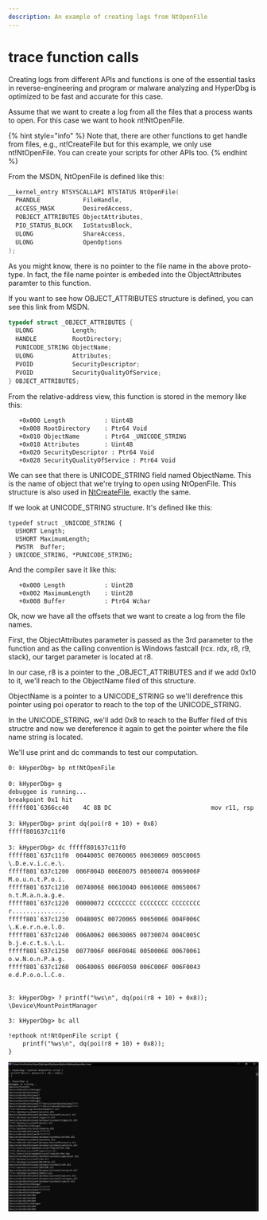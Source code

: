 ```yaml
---
description: An example of creating logs from NtOpenFile
---
```


# trace function calls

Creating logs from different APIs and functions is one of the essential tasks in reverse-engineering and program or malware analyzing and HyperDbg is optimized to be fast and accurate for this case.

Assume that we want to create a log from all the files that a process wants to open. For this case we want to hook nt!NtOpenFile. 

{% hint style="info" %}
Note that, there are other functions to get handle from files, e.g., nt!CreateFile but for this example, we only use nt!NtOpenFile. You can create your scripts for other APIs too.
{% endhint %}

From the MSDN, NtOpenFile is defined like this:

```c
__kernel_entry NTSYSCALLAPI NTSTATUS NtOpenFile(
  PHANDLE            FileHandle,
  ACCESS_MASK        DesiredAccess,
  POBJECT_ATTRIBUTES ObjectAttributes,
  PIO_STATUS_BLOCK   IoStatusBlock,
  ULONG              ShareAccess,
  ULONG              OpenOptions
);
```

As you might know, there is no pointer to the file name in the above proto-type. In fact, the file name pointer is embeded into the ObjectAttributes paramter to this function.

If you want to see how OBJECT_ATTRIBUTES structure is defined, you can see this link from MSDN.

```c
typedef struct _OBJECT_ATTRIBUTES {
  ULONG           Length;
  HANDLE          RootDirectory;
  PUNICODE_STRING ObjectName;
  ULONG           Attributes;
  PVOID           SecurityDescriptor;
  PVOID           SecurityQualityOfService;
} OBJECT_ATTRIBUTES;
```

From the relative-address view, this function is stored in the memory like this:

```
   +0x000 Length           : Uint4B
   +0x008 RootDirectory    : Ptr64 Void
   +0x010 ObjectName       : Ptr64 _UNICODE_STRING
   +0x018 Attributes       : Uint4B
   +0x020 SecurityDescriptor : Ptr64 Void
   +0x028 SecurityQualityOfService : Ptr64 Void
```

We can see that there is UNICODE_STRING field named ObjectName. This is the name of object that we're trying to open using NtOpenFile. This structure is also used in [NtCreateFile](https://docs.microsoft.com/en-us/windows/win32/api/winternl/nf-winternl-ntcreatefile), exactly the same.

If we look at UNICODE_STRING structure. It's defined like this:

```
typedef struct _UNICODE_STRING {
  USHORT Length;
  USHORT MaximumLength;
  PWSTR  Buffer;
} UNICODE_STRING, *PUNICODE_STRING;
```

And the compiler save it like this:

```
   +0x000 Length           : Uint2B
   +0x002 MaximumLength    : Uint2B
   +0x008 Buffer           : Ptr64 Wchar
```

Ok, now we have all the offsets that we want to create a log from the file names.

First, the ObjectAttributes parameter is passed as the 3rd parameter to the function and as the calling convention is Windows fastcall (rcx. rdx, r8, r9, stack), our target parameter is located at r8.

In our case, r8 is a pointer to the \_OBJECT_ATTRIBUTES and if we add 0x10 to it, we'll reach to the ObjectName filed of this structure.

ObjectName is a pointer to a UNICODE_STRING so we'll derefrence this pointer using poi operator to reach to the top of the UNICODE_STRING.

In the UNICODE_STRING, we'll add 0x8 to reach to the Buffer filed of this structre and now we dereference it again to get the pointer where the file name string is located.

We'll use print and dc commands to test our computation.

```clike
0: kHyperDbg> bp nt!NtOpenFile

0: kHyperDbg> g
debuggee is running...
breakpoint 0x1 hit
fffff801`6366cc40    4C 8B DC                            mov r11, rsp

3: kHyperDbg> print dq(poi(r8 + 10) + 0x8)
fffff801637c11f0

3: kHyperDbg> dc fffff801637c11f0
fffff801`637c11f0  0044005C 00760065 00630069 005C0065  \.D.e.v.i.c.e.\.
fffff801`637c1200  006F004D 006E0075 00500074 0069006F  M.o.u.n.t.P.o.i.
fffff801`637c1210  0074006E 0061004D 0061006E 00650067  n.t.M.a.n.a.g.e.
fffff801`637c1220  00000072 CCCCCCCC CCCCCCCC CCCCCCCC  r...............
fffff801`637c1230  004B005C 00720065 0065006E 004F006C  \.K.e.r.n.e.l.O.
fffff801`637c1240  006A0062 00630065 00730074 004C005C  b.j.e.c.t.s.\.L.
fffff801`637c1250  0077006F 006F004E 0050006E 00670061  o.w.N.o.n.P.a.g.
fffff801`637c1260  00640065 006F0050 006C006F 006F0043  e.d.P.o.o.l.C.o.


```

```clike
3: kHyperDbg> ? printf("%ws\n", dq(poi(r8 + 10) + 0x8));
\Device\MountPointManager
```



```clike
3: kHyperDbg> bc all
```



```
!epthook nt!NtOpenFile script {
	printf("%ws\n", dq(poi(r8 + 10) + 0x8));
}
```

![](../../../.gitbook/assets/NtOpenFile-Interpret.PNG)


